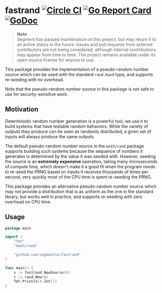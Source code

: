 # fastrand [![Circle CI](https://circleci.com/gh/segmentio/fastrand.svg?style=shield&circle-token=8c82ef91e2078833770b28936dea96fb22246e10)](https://circleci.com/gh/segmentio/fastrand) [![Go Report Card](https://goreportcard.com/badge/github.com/segmentio/fastrand)](https://goreportcard.com/report/github.com/segmentio/fastrand) [![GoDoc](https://godoc.org/github.com/segmentio/fastrand?status.svg)](https://godoc.org/github.com/segmentio/fastrand)

> **Note**  
> Segment has paused maintenance on this project, but may return it to an active status in the future. Issues and pull requests from external contributors are not being considered, although internal contributions may appear from time to time. The project remains available under its open source license for anyone to use.

This package provides the implementation of a pseudo-random number source which
can be used with the standard `rand.Rand` type, and supports re-seeding with no
overhead.

Note that the pseudo-random number source in this package is not safe to use for
security-sensitive work.

## Motivation

Deterministic random number generation is a powerful tool, we use it to build
systems that have testable random behaviors. While the variety of outputs they
produce can be seen as randomly distributed, a given set of inputs will always
produce the same outputs.

The default pseudo-random number source in the `math/rand` package supports
building such systems because the sequence of numbers it generates is determined
by the value it was seeded with. However, seeding the source is an **extremely
expensive** operation, taking many microseconds of compute time, which doesn't
make it a good fit when the program needs to re-seed the PRNG based on inputs it
receives thousands of times per second, very quickly most of the CPU time is
spent re-seeding the PRNG.

This package provides an alternative pseudo-random number source which may not
provide a distribution that is as uniform as the one in the standard library,
but works well in practice, and supports re-seeding with zero overhead on CPU
time.

## Usage

```go
package main

import (
    "fmt"
    "math/rand"

    "github.com/segmentio/fastrand"
)

func main() {
    s := fastrand.NewSource(0)
    r := rand.New(s)
    fmt.Println(r.Int())
}
```
